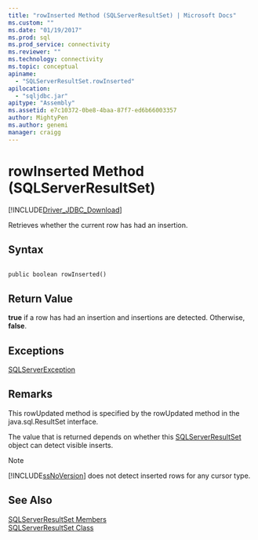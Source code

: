 ```yaml
---
title: "rowInserted Method (SQLServerResultSet) | Microsoft Docs"
ms.custom: ""
ms.date: "01/19/2017"
ms.prod: sql
ms.prod_service: connectivity
ms.reviewer: ""
ms.technology: connectivity
ms.topic: conceptual
apiname: 
  - "SQLServerResultSet.rowInserted"
apilocation: 
  - "sqljdbc.jar"
apitype: "Assembly"
ms.assetid: e7c10372-0be8-4baa-87f7-ed6b66003357
author: MightyPen
ms.author: genemi
manager: craigg
---
```

# rowInserted Method (SQLServerResultSet)
[!INCLUDE[Driver_JDBC_Download](../../../includes/driver_jdbc_download.md)]

  Retrieves whether the current row has had an insertion.  
  
## Syntax  
  
```  
  
public boolean rowInserted()  
```  
  
## Return Value  
 **true** if a row has had an insertion and insertions are detected. Otherwise, **false**.  
  
## Exceptions  
 [SQLServerException](../../../connect/jdbc/reference/sqlserverexception-class.md)  
  
## Remarks  
 This rowUpdated method is specified by the rowUpdated method in the java.sql.ResultSet interface.  
  
 The value that is returned depends on whether this [SQLServerResultSet](../../../connect/jdbc/reference/sqlserverresultset-class.md) object can detect visible inserts.  
  
> [!NOTE]  
>  [!INCLUDE[ssNoVersion](../../../includes/ssnoversion-md.md)] does not detect inserted rows for any cursor type.  
  
## See Also  
 [SQLServerResultSet Members](../../../connect/jdbc/reference/sqlserverresultset-members.md)   
 [SQLServerResultSet Class](../../../connect/jdbc/reference/sqlserverresultset-class.md)  
  
  
